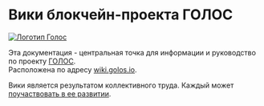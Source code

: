 # Вики блокчейн-проекта ГОЛОС

[![Логотип Голос](https://raw.githubusercontent.com/GolosChain/wiki/master/_images/golos_logo.png)](https://golos.io/)

Эта документация - центральная точка для информации и руководство по проекту [ГОЛОС](https://golos.io/).   
Расположена по адресу [wiki.golos.io](https://wiki.golos.io).

Вики является результатом коллективного труда. Каждый может [поучаствовать в ее развитии](https://github.com/GolosChain/wiki).

